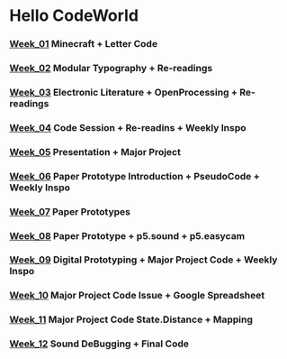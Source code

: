 # Hello CodeWorld

### [Week_01](https://github.com/KristineGudmundsen/CodeWords/tree/master/SKO/Week_01) Minecraft + Letter Code
### [Week_02](https://github.com/KristineGudmundsen/CodeWords/tree/master/SKO/Week_02) Modular Typography + Re-readings
### [Week_03](https://github.com/KristineGudmundsen/CodeWords/tree/master/SKO/Week_03) Electronic Literature + OpenProcessing + Re-readings
### [Week_04](https://github.com/KristineGudmundsen/CodeWords/tree/master/SKO/Week_04) Code Session + Re-readins + Weekly Inspo
### [Week_05](https://github.com/KristineGudmundsen/CodeWords/tree/master/SKO/Week_05) Presentation + Major Project
### [Week_06](https://github.com/KristineGudmundsen/CodeWords/tree/master/SKO/Week_06) Paper Prototype Introduction + PseudoCode + Weekly Inspo
### [Week_07](https://github.com/KristineGudmundsen/CodeWords/tree/master/SKO/Week_07) Paper Prototypes
### [Week_08](https://github.com/KristineGudmundsen/CodeWords/tree/master/SKO/Week_08) Paper Prototype + p5.sound + p5.easycam
### [Week_09](https://github.com/KristineGudmundsen/CodeWords/tree/master/SKO/Week_09) Digital Prototyping + Major Project Code + Weekly Inspo
### [Week_10](https://github.com/KristineGudmundsen/CodeWords/tree/master/SKO/Week_10) Major Project Code Issue + Google Spreadsheet
### [Week_11](https://github.com/KristineGudmundsen/CodeWords/tree/master/SKO/Week_11) Major Project Code State.Distance + Mapping
### [Week_12](https://github.com/KristineGudmundsen/CodeWords/tree/master/SKO/Week_12) Sound DeBugging + Final Code
